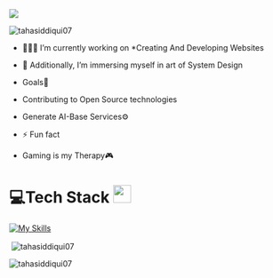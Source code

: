 <img src="https://user-images.githubusercontent.com/74038190/225813708-98b745f2-7d22-48cf-9150-083f1b00d6c9.gif" />

<p align="left"> <img src="https://komarev.com/ghpvc/?username=tahasiddiqui07&label=Profile%20views&color=0e75b6&style=flat" alt="tahasiddiqui07" /> </p>

- 👨🏻‍💻 I’m currently working on *Creating And Developing Websites

- 🚀 Additionally, I’m immersing myself in art of System Design

- Goals💪
- Contributing to Open Source technologies
- Generate AI-Base Services⚙️

- ⚡ Fun fact
- Gaming is my Therapy🎮

<p align="left">
</p>

# 💻Tech Stack <img src = "https://media2.giphy.com/media/QssGEmpkyEOhBCb7e1/giphy.gif?cid=ecf05e47a0n3gi1bfqntqmob8g9aid1oyj2wr3ds3mg700bl&rid=giphy.gif" width = 32px> 

[![My Skills](https://skillicons.dev/icons?i=js,html,bootstrap,css,react,tailwind,nextjs,nodejs,express,mongodb,postman,vscode,discord,git,github,idea&theme=dark)](https://skillicons.dev)

<p>&nbsp;<img align="center" src="https://github-readme-stats.vercel.app/api?username=tahasiddiqui07&show_icons=true&locale=en" alt="tahasiddiqui07" /></p>

<p><img align="center" src="https://github-readme-streak-stats.herokuapp.com/?user=tahasiddiqui07&" alt="tahasiddiqui07" /></p>
